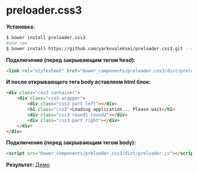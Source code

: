 # preloader.css3

**Установка:**
```bash
$ bower install preloader.css3
#или так
$ bower install https://github.com/yarkovaleksei/preloader.css3.git --save
```

**Подключение (перед закрывающим тегом head):**
```html
<link rel="stylesheet" href="bower_components/preloader.css3/dist/preloader.css">
```

**И после открывающего тега body вставляем html блок:**
```html
<div class="css3 container">
    <div class="css3 wrapper">
        <div class="css3 part left"></div>
        <h1 class="css3">Loading application... Please wait</h1>
        <div class="css3 round1 round2"></div>
        <div class="css3 part right"></div>
    </div>
</div>
```

**Подключение (перед закрывающим тегом body):**
```html
<script src="bower_components/preloader.css3/dist/preloader.js"></script>
```

**Результат:**
[Демо](https://yarkovaleksei.github.io/preloader.css3)
